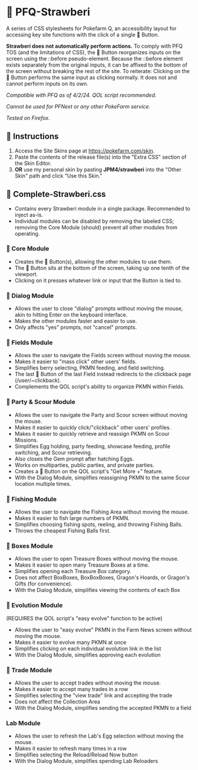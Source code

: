 # 🍓 PFQ-Strawberi
A series of CSS stylesheets for Pokefarm Q, an accessibility layout for accessing key site functions with the click of a single 🍓 Button.

**Strawberi does not automatically perform actions.** To comply with PFQ TOS (and the limitations of CSS), the 🍓 Button reorganizes inputs on the screen using the ::before pseudo-element. Because the ::before element exists separately from the original inputs, it can be affixed to the bottom of the screen without breaking the rest of the site. To reiterate: Clicking on the 🍓 Button performs the same input as clicking normally. It does not and cannot perform inputs on its own. 

*Compatible with PFQ as of 4/2/24. QOL script recommended.*

*Cannot be used for PFNext or any other PokeFarm service.*

*Tested on Firefox.*

## 🍓 Instructions
1. Access the Site Skins page at https://pokefarm.com/skin.
2. Paste the contents of the release file(s) into the "Extra CSS" section of the Skin Editor.
3. **OR** use my personal skin by pasting **JPM4/strawberi** into the "Other Skin" path and click "Use this Skin."

## 🍓 Complete-Strawberi.css
- Contains every Strawberi module in a single package. Recommended to inject as-is.
- Individual modules can be disabled by removing the labeled CSS; removing the Core Module (should) prevent all other modules from operating.

### 🍓 Core Module
- Creates the 🍓 Button(s), allowing the other modules to use them.
- The 🍓 Button sits at the bottom of the screen, taking up one tenth of the viewport.
- Clicking on it presses whatever link or input that the Button is tied to.

### 🍓 Dialog Module
- Allows the user to close "dialog" prompts without moving the mouse, akin to hitting Enter on the keyboard interface.
- Makes the other modules faster and easier to use.
- Only affects "yes" prompts, not "cancel" prompts.

### 🍓 Fields Module
- Allows the user to navigate the Fields screen without moving the mouse.
- Makes it easier to "mass click" other users' fields.
- Simplifies berry selecting, PKMN feeding, and field switching.
- The last 🍓 Button of the last Field instead redirects to the clickback page (/user/~clickback).
- Complements the QOL script's ability to organize PKMN within Fields.

### 🍓 Party & Scour Module
- Allows the user to navigate the Party and Scour screen without moving the mouse.
- Makes it easier to quickly click/"clickback" other users' profiles.
- Makes it easier to quickly retrieve and reassign PKMN on Scour Missions.
- Simplifies Egg holding, party feeding, showcase feeding, profile switching, and Scour retrieving.
- Also closes the Gem prompt after hatching Eggs.
- Works on multiparties, public parties, and private parties.
- Creates a 🍓 Button on the QOL script's "Get More +" feature.
- With the Dialog Module, simplifies reassigning PKMN to the same Scour location multiple times.

### 🍓 Fishing Module
- Allows the user to navigate the Fishing Area without moving the mouse.
- Makes it easier to fish large numbers of PKMN.
- Simplifies choosing fishing spots, reeling, and throwing Fishing Balls.
- Throws the cheapest Fishing Balls first.

### 🍓 Boxes Module
- Allows the user to open Treasure Boxes without moving the mouse.
- Makes it easier to open many Treasure Boxes at a time.
- Simplifies opening each Treasure Box category.
- Does not affect BoxBoxes, BoxBoxBoxes, Gragon's Hoards, or Gragon's Gifts (for convenience).
- With the Dialog Module, simplifies viewing the contents of each Box

### 🍓 Evolution Module
(REQUIRES the QOL script's "easy evolve" function to be active)

- Allows the user to "easy evolve" PKMN in the Farm News screen without moving the mouse.
- Makes it easier to evolve many PKMN at once
- Simplifies clicking on each individual evolution link in the list
- With the Dialog Module, simplifies approving each evolution

### 🍓 Trade Module
- Allows the user to accept trades without moving the mouse.
- Makes it easier to accept many trades in a row
- Simplifies selecting the "view trade" link and accepting the trade
- Does not affect the Collection Area
- With the Dialog Module, simplifies sending the accepted PKMN to a field

### Lab Module
- Allows the user to refresh the Lab's Egg selection without moving the mouse.
- Makes it easier to refresh many times in a row
- Simplifies selecting the Reload/Reload Now button
- With the Dialog Module, simplifies spending Lab Reloaders
